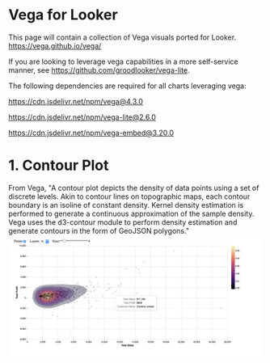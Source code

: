 # Vega for Looker

This page will contain a collection of Vega visuals ported for Looker.
https://vega.github.io/vega/

If you are looking to leverage vega capabilities in a more self-service manner, see 
https://github.com/groodlooker/vega-lite.

The following dependencies are required for all charts leveraging vega:

https://cdn.jsdelivr.net/npm/vega@4.3.0

https://cdn.jsdelivr.net/npm/vega-lite@2.6.0

https://cdn.jsdelivr.net/npm/vega-embed@3.20.0

# 1. Contour Plot
From Vega, "A contour plot depicts the density of data points using a set of discrete levels. Akin to contour lines on topographic maps, each contour boundary is an isoline of constant density. Kernel density estimation is performed to generate a continuous approximation of the sample density. Vega uses the d3-contour module to perform density estimation and generate contours in the form of GeoJSON polygons."
![Screenshot](contour.png)
